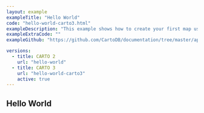 ```yaml
---
layout: example
exampleTitle: "Hello World"
code: "hello-world-carto3.html"
exampleDescription: "This example shows how to create your first map using CARTO and Amazon Location."
exampleExtraCode: ""
exampleGithub: "https://github.com/CartoDB/documentation/tree/master/app/content/amazon-location/examples/hello-world-carto3.html"

versions:
  - title: CARTO 2
    url: "hello-world"
  - title: CARTO 3
    url: "hello-world-carto3"
    active: true
---
```


## Hello World